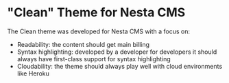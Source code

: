 # "Clean" Theme for Nesta CMS

The Clean theme was developed for Nesta CMS with a focus on:

* Readability: the content should get main billing
* Syntax highlighting: developed by a developer for developers it should always have first-class support for syntax highlighting
* Cloudability: the theme should always play well with cloud environments like Heroku